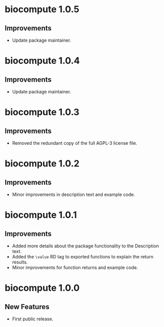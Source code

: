 # biocompute 1.0.5

## Improvements

- Update package maintainer.

# biocompute 1.0.4

## Improvements

- Update package maintainer.

# biocompute 1.0.3

## Improvements

- Removed the redundant copy of the full AGPL-3 license file.

# biocompute 1.0.2

## Improvements

- Minor improvements in description text and example code.

# biocompute 1.0.1

## Improvements

- Added more details about the package functionality to the Description text.
- Added the `\value` RD tag to exported functions to explain the return results.
- Minor improvements for function returns and example code.

# biocompute 1.0.0

## New Features

- First public release.

